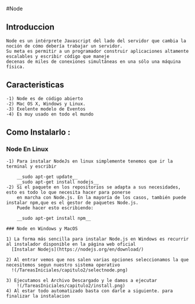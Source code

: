 #Node 

## Introduccion 

	Node es un intérprete Javascript del lado del servidor que cambia la noción de cómo debería trabajar un servidor. 
	Su meta es permitir a un programador construir aplicaciones altamente escalables y escribir código que maneje 
	decenas de miles de conexiones simultáneas en una sólo una máquina física.

## Caracteristicas
    
    -1) Node es de código abierto
    -2) Mac OS X, Windows y Linux.
    -3) Exelente modelo de Eventos
    -4) Es muy usado en todo el mundo 
    
## Como Instalarlo :

   ### Node En Linux
   
    -1) Para instalar NodeJs en linux simplemente tenemos que ir la terminal y escribir
    
        __sudo apt-get update__
        __sudo apt-get install nodejs__
    -2) Si el paquete en los repositorios se adapta a sus necesidades, esto es todo lo que necesita hacer para ponerse 
        en marcha con Node.js. En la mayoría de los casos, también puede instalar npm,que es el gestor de paquetes Node.js.
        Puede hacer esto escribiendo:
    
	    __sudo apt-get install npm__

    ### Node en Windows y MacOS
    
    1) La forma más sencilla para instalar Node.js en Windows es recurrir al instalador disponible en la página web oficial
      [Instalar Nodejs](https://nodejs.org/en/download/)
     
    2) Al entrar vemos que nos salen varias opciones seleccionamos la que necesitemos segun nuestro sistema operativo
      !(/TareasIniciales/capitulo2/selectnode.png)
    
    3) Ejecutamos el Archivo Descargado y le damos a ejecutar
        !(/TareasIniciales/capitulo2/install.png)
    4) Al estar todo automatizado basta con darle a siguiente. para finalizar la instalacion
    